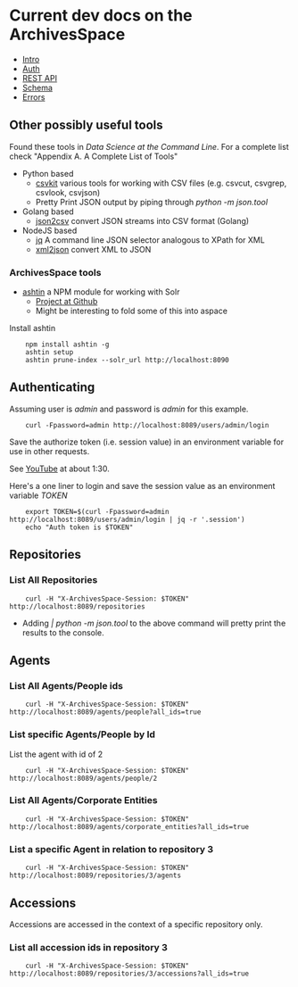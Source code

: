 
# Current dev docs on the ArchivesSpace

+ [Intro](http://archivesspace.github.io/archivesspace/api/)
+ [Auth](http://archivesspace.github.io/archivesspace/api/#authentication)
+ [REST API](http://archivesspace.github.io/archivesspace/api/#archivesspace-rest-api)
+ [Schema](http://archivesspace.github.io/archivesspace/api/#schemas)
+ [Errors](http://archivesspace.github.io/archivesspace/api/#errors)


## Other possibly useful tools

Found these tools in _Data Science at the Command Line_. For a complete list check "Appendix A. A Complete List of Tools"

+ Python based
    + [csvkit](http://csvkit.readthedocs.org/en/0.9.1/) various tools for working with CSV files (e.g. csvcut, csvgrep, csvlook, csvjson)
    + Pretty Print JSON output by piping through _python -m json.tool_
+ Golang based
    + [json2csv](https://github.com/jehiah/json2csv) convert JSON streams into CSV format (Golang)
+ NodeJS based
    + [jq](https://github.com/stedolan/jq/) A command line JSON selector analogous to XPath for XML
    + [xml2json](https://github.com/parmentf/xml2json) convert XML to JSON

### ArchivesSpace tools

+ [ashtin](https://www.npmjs.com/package/ashtin) a NPM module for working with Solr
    + [Project at Github](https://github.com/quoideneuf/ashtin)
    + Might be interesting to fold some of this into aspace

Install ashtin

```
    npm install ashtin -g
    ashtin setup
    ashtin prune-index --solr_url http://localhost:8090
```

## Authenticating

Assuming user is _admin_ and password is _admin_ for this example.

```
    curl -Fpassword=admin http://localhost:8089/users/admin/login
```

Save the authorize token (i.e. session value) in an environment variable for use in other requests.

See [YouTube](https://www.youtube.com/watch?v=iKd4ZME1uIE) at about 1:30.

Here's a one liner to login and save the session value as an environment variable _TOKEN_

```
    export TOKEN=$(curl -Fpassword=admin http://localhost:8089/users/admin/login | jq -r '.session')
    echo "Auth token is $TOKEN"
```


## Repositories

### List All Repositories

```
    curl -H "X-ArchivesSpace-Session: $TOKEN" http://localhost:8089/repositories
```

+ Adding  _| python -m json.tool_ to the above command will pretty print the results to the console.


## Agents

### List All Agents/People ids

```
    curl -H "X-ArchivesSpace-Session: $TOKEN" http://localhost:8089/agents/people?all_ids=true
```

### List specific Agents/People by Id

List the agent with id of 2

```
    curl -H "X-ArchivesSpace-Session: $TOKEN" http://localhost:8089/agents/people/2
```

### List All Agents/Corporate Entities

```
    curl -H "X-ArchivesSpace-Session: $TOKEN" http://localhost:8089/agents/corporate_entities?all_ids=true
```


### List a specific Agent in relation to repository 3

```
    curl -H "X-ArchivesSpace-Session: $TOKEN" http://localhost:8089/repositories/3/agents
```


## Accessions

Accessions are accessed in the context of a specific repository only.

### List all accession ids in repository 3

```
    curl -H "X-ArchivesSpace-Session: $TOKEN" http://localhost:8089/repositories/3/accessions?all_ids=true
```
